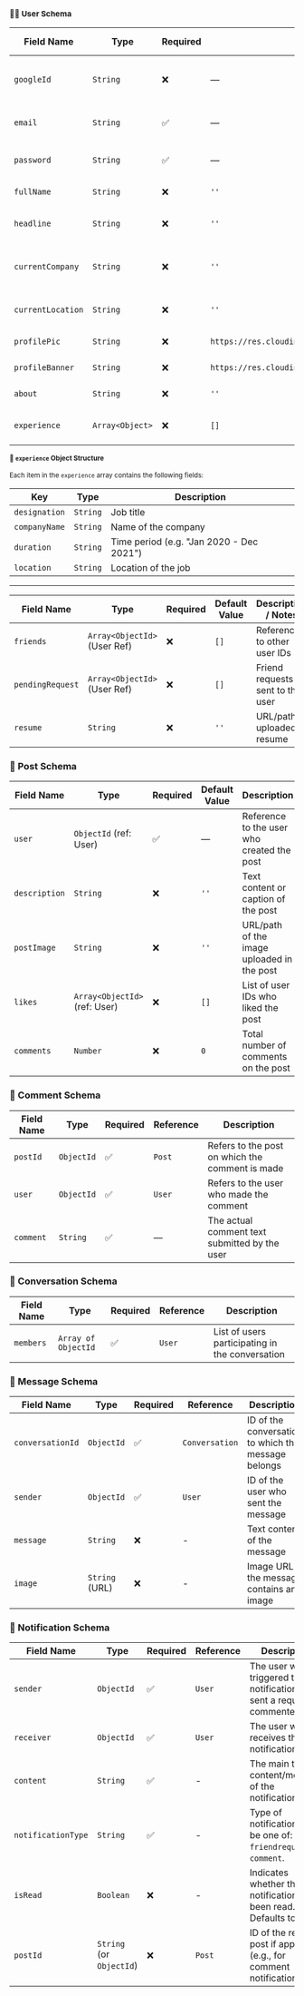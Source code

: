 <!-- User 

googleId ==> not required, type:string
email  ==> required, string
password ==> required, string
fullName ==> string, default : ''
headline ==> string, default : ''
currentCompany ==> string, default : ''
currentLocation ==> string, default : ''
profilePic : string, default : 'https://res.cloudinary.com/dm0rlehq8/image/upload/v1750167533/default_profile_pic_hrs7ed.jpg'
profileBanner : string, default:'https://res.cloudinary.com/dm0rlehq8/image/upload/v1750167749/default_banner_r0agoh.jpg'
about : string, default : ''
experience : [ {designation:{string}} , {companyName:{string}}, {duration:{string}}, location:{string} ]
friends : [{type:mongoose.schema.Types.objectId, ref:user}]
pendingRequest : [{type:mongoose.schema.Types.objectId, ref:user}]
resume : default : '' -->


<small>



### 🧑‍💻 User Schema

| Field Name        | Type                              | Required | Default Value                                                                                               | Description / Notes                           |
|-------------------|-----------------------------------|----------|--------------------------------------------------------------------------------------------------------------|-----------------------------------------------|
| `googleId`        | `String`                          | ❌       | —                                                                                                            | Optional – used for Google OAuth              |
| `email`           | `String`                          | ✅       | —                                                                                                            | Required – User's email                       |
| `password`        | `String`                          | ✅       | —                                                                                                            | Required – Hashed password                    |
| `fullName`        | `String`                          | ❌       | `''`                                                                                                         | Full name of the user                         |
| `headline`        | `String`                          | ❌       | `''`                                                                                                         | User's professional tagline                   |
| `currentCompany`  | `String`                          | ❌       | `''`                                                                                                         | Company user is currently working at          |
| `currentLocation` | `String`                          | ❌       | `''`                                                                                                         | User's current location                       |
| `profilePic`      | `String`                          | ❌       | `https://res.cloudinary.com/dm0rlehq8/image/upload/v1750167533/default_profile_pic_hrs7ed.jpg`              | Profile picture URL                           |
| `profileBanner`   | `String`                          | ❌       | `https://res.cloudinary.com/dm0rlehq8/image/upload/v1750167749/default_banner_r0agoh.jpg`                   | Banner image URL                              |
| `about`           | `String`                          | ❌       | `''`                                                                                                         | Short user bio                                |
| `experience`      | `Array<Object>`                   | ❌       | `[]`                                                                                                         | Array of work experiences                     |

#### 📌 `experience` Object Structure

Each item in the `experience` array contains the following fields:

| Key             | Type     | Description                      |
|------------------|----------|----------------------------------|
| `designation`    | `String` | Job title                        |
| `companyName`    | `String` | Name of the company              |
| `duration`       | `String` | Time period (e.g. "Jan 2020 - Dec 2021") |
| `location`       | `String` | Location of the job              |

---

| Field Name        | Type                              | Required | Default Value | Description / Notes               |
|-------------------|-----------------------------------|----------|----------------|-----------------------------------|
| `friends`         | `Array<ObjectId>` (User Ref)      | ❌       | `[]`           | References to other user IDs      |
| `pendingRequest`  | `Array<ObjectId>` (User Ref)      | ❌       | `[]`           | Friend requests sent to the user  |
| `resume`          | `String`                          | ❌       | `''`           | URL/path to uploaded resume       |




</small>



<!-- postSchema
userId : mongoose.schema.types.objectId , ref : User , at the time of getAllPost , populate('User', -password)
description : string
postImage : string 
likes : [{type:mongoose.schema.types.objectId, ref:user}]
comments : number, default : 0 -->

### 📝 Post Schema

| Field Name   | Type                            | Required | Default Value | Description                               |
|--------------|----------------------------------|----------|----------------|-------------------------------------------|
| `user`     | `ObjectId` (ref: User)           | ✅       | —              | Reference to the user who created the post |
| `description`| `String`                         | ❌       | `''`           | Text content or caption of the post        |
| `postImage`  | `String`                         | ❌       | `''`           | URL/path of the image uploaded in the post |
| `likes`      | `Array<ObjectId>` (ref: User)    | ❌       | `[]`           | List of user IDs who liked the post        |
| `comments`   | `Number`                         | ❌       | `0`            | Total number of comments on the post       |


<!-- Post

postId => mongoose.schema.types.objectId , ref:post
user => mongoose.schema.types.objectId , ref:user
comment : string, required -->

### 💬 Comment Schema

| Field Name | Type                            | Required | Reference         | Description                                                                 |
|------------|----------------------------------|----------|--------------------|-----------------------------------------------------------------------------|
| `postId`   | `ObjectId`                      | ✅       | `Post`             | Refers to the post on which the comment is made                             |
| `user`     | `ObjectId`                      | ✅       | `User`             | Refers to the user who made the comment                                     |
| `comment`  | `String`                        | ✅       | —                  | The actual comment text submitted by the user                               |


<!-- 
conversation model
 members ==> [ {mongoose.schema.types.objectId, ref:'user' } ] -->

 ### 💬 Conversation Schema

| Field Name | Type                      | Required | Reference | Description                                        |
|------------|---------------------------|----------|-----------|----------------------------------------------------|
| `members`  | `Array of ObjectId`       | ✅       | `User`    | List of users participating in the conversation    |


<!-- 
Message
conversationId ==> mongoose.schema.types.Object , ref:'conversation'
sender ==> mongoose.schema.types.Object , ref:'user'
message : string
image : string -->

### 📩 Message Schema

| Field Name      | Type                      | Required | Reference     | Description                                           |
|------------------|---------------------------|----------|----------------|-------------------------------------------------------|
| `conversationId` | `ObjectId`                | ✅       | `Conversation` | ID of the conversation to which this message belongs |
| `sender`         | `ObjectId`                | ✅       | `User`         | ID of the user who sent the message                  |
| `message`        | `String`                  | ❌       | -              | Text content of the message                          |
| `image`          | `String` (URL)            | ❌       | -              | Image URL if the message contains an image           |





<!-- Notification
sender : mongoose.schema.types.Object , ref:'user'
receiver : mongoose.schema.types.Object , ref:'user'
content : string, required true
notificationType : {   type:string, required, enum:[friendrequest, comment]   }
isRead : type:Boolean, default:false
postId : type:String , default : '' -->

### 🔔 Notification Schema

| Field Name        | Type                      | Required | Reference | Description                                                                 |
|------------------|---------------------------|----------|-----------|-----------------------------------------------------------------------------|
| `sender`         | `ObjectId`                | ✅       | `User`    | The user who triggered the notification (e.g., sent a request, commented). |
| `receiver`       | `ObjectId`                | ✅       | `User`    | The user who receives the notification.                                    |
| `content`        | `String`                  | ✅       | -         | The main text content/message of the notification.                         |
| `notificationType` | `String`                | ✅       | -         | Type of notification. Must be one of: `friendrequest`, `comment`.          |
| `isRead`         | `Boolean`                 | ❌       | -         | Indicates whether the notification has been read. Defaults to `false`.     |
| `postId`         | `String` (or `ObjectId`)  | ❌       | `Post`    | ID of the related post if applicable (e.g., for comment notifications).    |
